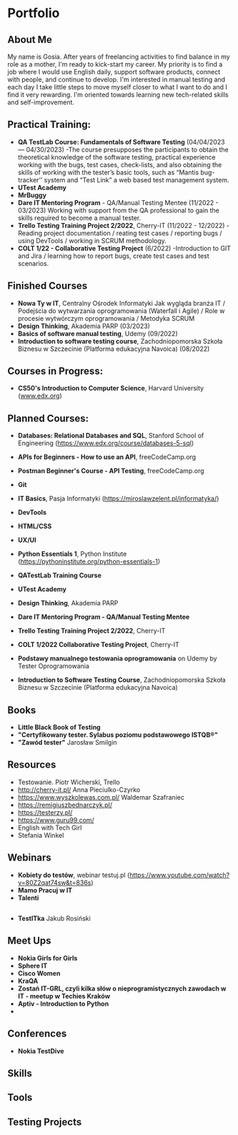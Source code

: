 # Portfolio

## About Me

My name is Gosia. After years of freelancing activities to find balance in my role as a mother, I'm ready to kick-start my career. My priority is to find a job where I would use English daily, support software products, connect with people, and continue to develop. I'm interested in manual testing and each day I take little steps to move myself closer to what I want to do and I find it very rewarding. I'm oriented towards learning new tech-related skills and self-improvement. 


## Practical Training:

* **QA TestLab Course: Fundamentals of Software Testing** (04/04/2023 — 04/30/2023)
-The course presupposes the participants to obtain the theoretical knowledge of the software testing, practical experience working with the bugs, test cases, check-lists, and also obtaining the skills of working with the tester’s basic tools, such as “Mantis bug-tracker’’ system and “Test Link” a web based test management system.
* **UTest Academy**
* **MrBuggy**
* **Dare IT Mentoring Program** - QA/Manual Testing Mentee (11/2022 - 03/2023)
Working with support from the QA professional to gain the skills required to become a manual tester. 
* **Trello Testing Training Project 2/2022**, Cherry-IT (11/2022 - 12/2022) 
-Reading project documentation / reating test cases / reporting bugs / using DevTools / working in SCRUM methodology. 
* **COLT 1/22 - Collaborative Testing Project** (6/2022)
-Introduction to GIT and Jira / learning how to report bugs, create test cases and test scenarios. 

## Finished Courses

* **Nowa Ty w IT**, Centralny Ośrodek Informatyki
Jak wygląda branża IT / Podejścia do wytwarzania oprogramowania (Waterfall i Agile) / Role w procesie wytwórczym oprogramowania / Metodyka SCRUM
* **Design Thinking**, Akademia PARP (03/2023)
* **Basics of software manual testing**, Udemy (09/2022)
* **Introduction to software testing course**, Zachodniopomorska Szkoła Biznesu w Szczecinie (Platforma edukacyjna Navoica) (08/2022)


## Courses in Progress:

* **CS50's Introduction to Computer Science**, Harvard University (www.edx.org)


## Planned Courses:

* **Databases: Relational Databases and SQL**, Stanford School of Engineering (https://www.edx.org/course/databases-5-sql)
* **APIs for Beginners - How to use an API**, freeCodeCamp.org
* **Postman Beginner's Course - API Testing**, freeCodeCamp.org
* **Git**
* **IT Basics**, Pasja Informatyki (https://miroslawzelent.pl/informatyka/)
* **DevTools**
* **HTML/CSS**
* **UX/UI**

* **Python Essentials 1**, Python Institute (https://pythoninstitute.org/python-essentials-1)

* **QATestLab Training  Course**
* **UTest Academy**
* **Design Thinking**, Akademia PARP
* **Dare IT Mentoring Program - QA/Manual Testing Mentee**
* **Trello Testing Training Project 2/2022**, Cherry-IT
* **COLT 1/2022 Collaborative Testing Project**, Cherry-IT
* **Podstawy manualnego testowania oprogramowania** on Udemy by Tester Oprogramowania
* **Introduction to Software Testing Course**, Zachodniopomorska Szkoła Biznesu w Szczecinie (Platforma edukacyjna Navoica)


## Books

* **Little Black Book of Testing**
* **"Certyfikowany tester. Sylabus poziomu podstawowego ISTQB®"**
* **"Zawód tester"** Jarosław Smilgin


## Resources

* Testowanie. Piotr Wicherski, Trello
* http://cherry-it.pl/ Anna Pieciulko-Czyrko
* https://www.wyszkolewas.com.pl/ Waldemar Szafraniec
* https://remigiuszbednarczyk.pl/
* https://testerzy.pl/
* https://www.guru99.com/
* English with Tech Girl
* Stefania Winkel 


## Webinars 
* **Kobiety do testów**, webinar testuj.pl (https://www.youtube.com/watch?v=80Z2qat74sw&t=836s)
* **Mamo Pracuj w IT**
* **Talenti**


## 
* **TestITka** Jakub Rosiński 


## Meet Ups

* **Nokia Girls for Girls** 
* **Sphere IT**
* **Cisco Women**
* **KraQA**
* **Zostań IT-GRL, czyli kilka słów o nieprogramistycznych zawodach w IT - meetup w Techies Kraków**
* **Aptiv - Introduction to Python**
* 


## Conferences

* **Nokia TestDive**


## Skills


## Tools


## Testing Projects

